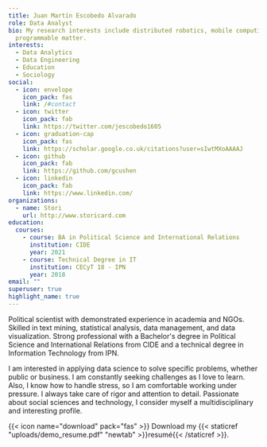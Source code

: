 ```yaml
---
title: Juan Martín Escobedo Alvarado
role: Data Analyst
bio: My research interests include distributed robotics, mobile computing and
  programmable matter.
interests:
  - Data Analytics
  - Data Engineering
  - Education
  - Sociology
social:
  - icon: envelope
    icon_pack: fas
    link: /#contact
  - icon: twitter
    icon_pack: fab
    link: https://twitter.com/jescobedo1605
  - icon: graduation-cap
    icon_pack: fas
    link: https://scholar.google.co.uk/citations?user=sIwtMXoAAAAJ
  - icon: github
    icon_pack: fab
    link: https://github.com/gcushen
  - icon: linkedin
    icon_pack: fab
    link: https://www.linkedin.com/
organizations:
  - name: Stori
    url: http://www.storicard.com
education:
  courses:
    - course: BA in Political Science and International Relations
      institution: CIDE
      year: 2021
    - course: Technical Degree in IT
      institution: CECyT 18 - IPN
      year: 2018
email: ""
superuser: true
highlight_name: true
---
```

Political scientist with demonstrated experience in academia and NGOs. Skilled in text mining, statistical analysis, data management, and data visualization. Strong professional with a Bachelor's degree in Political Science and International Relations from CIDE and a technical degree in Information Technology from IPN.

I am interested in applying data science to solve specific problems, whether public or business. I am constantly seeking challenges as I love to learn. Also, I know how to handle stress, so I am comfortable working under pressure. I always take care of rigor and attention to detail. Passionate about social sciences and technology, I consider myself a multidisciplinary and interesting profile.

{{< icon name="download" pack="fas" >}} Download my {{< staticref "uploads/demo_resume.pdf" "newtab" >}}resumé{{< /staticref >}}.